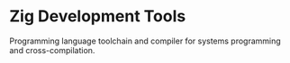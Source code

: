 # Zig Development Tools

Programming language toolchain and compiler for systems programming and cross-compilation.
